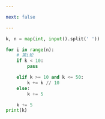 ```yaml
---

next: false

---
```




<BlogInfo id="1271"/>

```python
k, n = map(int, input().split(' '))

for i in range(n):
    # 第i轮
    if k < 10:
        pass

    elif k >= 10 and k <= 50:
        k += k // 10
    else:
        k += 5

    k += 5
print(k)

```



<ActionBox />
